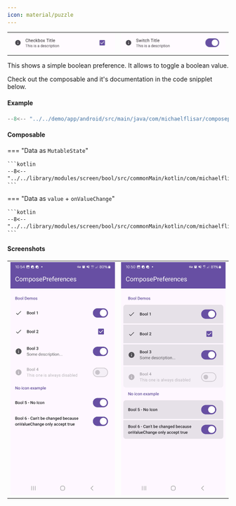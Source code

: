 ```yaml
---
icon: material/puzzle
---
```


|                                                  |                                                  |
|--------------------------------------------------|--------------------------------------------------|
| ![Screenshot](../screenshots/previews/bool1.jpg) | ![Screenshot](../screenshots/previews/bool2.jpg) |

This shows a simple boolean preference. It allows to toggle a boolean value.

Check out the composable and it's documentation in the code snipplet below.

#### Example

```kotlin
--8<-- "../../demo/app/android/src/main/java/com/michaelflisar/composepreferences/demo/demos/PrefScreenDemo.kt:demo-bool"
```

#### Composable

=== "Data as `MutableState`"

    ```kotlin
    --8<-- "../../library/modules/screen/bool/src/commonMain/kotlin/com/michaelflisar/composepreferences/screen/bool/PreferenceBool.kt:constructor"
    ```

=== "Data as `value` + `onValueChange`"

    ```kotlin
    --8<-- "../../library/modules/screen/bool/src/commonMain/kotlin/com/michaelflisar/composepreferences/screen/bool/PreferenceBool.kt:constructor2"
    ```

#### Screenshots

|                                                     |                                                    |
|-----------------------------------------------------|----------------------------------------------------|
| ![Screenshot](../screenshots/bool/bool-default.jpg) | ![Screenshot](../screenshots/bool/bool-modern.jpg) |